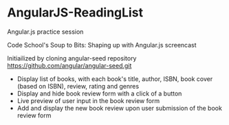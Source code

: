 # AngularJS-ReadingList

Angular.js practice session 

Code School's Soup to Bits: Shaping up with Angular.js screencast

Initiailized by cloning angular-seed repository 
https://github.com/angular/angular-seed.git

- Display list of books, with each book's title, author, ISBN, book cover (based on ISBN), review, rating and genres
- Display and hide book review form with a click of a button
- Live preview of user input in the book review form
- Add and display the new book review upon user submission of the book review form 
